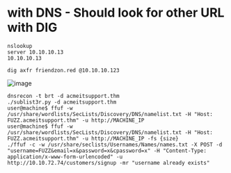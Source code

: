 
# with DNS - Should look for other URL  with DIG

```
nslookup
server 10.10.10.13
10.10.10.13

dig axfr friendzon.red @10.10.10.123
```
![image](https://user-images.githubusercontent.com/9059079/119153392-34f29e00-ba1f-11eb-9ee0-c47f113c8c72.png)

```
dnsrecon -t brt -d acmeitsupport.thm
./sublist3r.py -d acmeitsupport.thm
user@machine$ ffuf -w /usr/share/wordlists/SecLists/Discovery/DNS/namelist.txt -H "Host: FUZZ.acmeitsupport.thm" -u http://MACHINE_IP
user@machine$ ffuf -w /usr/share/wordlists/SecLists/Discovery/DNS/namelist.txt -H "Host: FUZZ.acmeitsupport.thm" -u http://MACHINE_IP -fs {size}
./ffuf -c -w /usr/share/seclists/Usernames/Names/names.txt -X POST -d "username=FUZZ&email=x&password=x&cpassword=x" -H "Content-Type: application/x-www-form-urlencoded" -u http://10.10.72.74/customers/signup -mr "username already exists"

```
